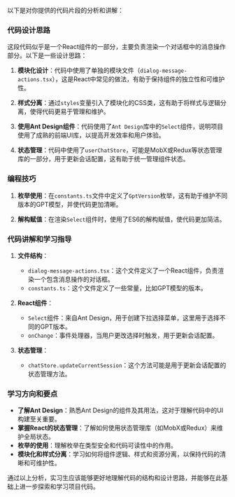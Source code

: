 以下是对你提供的代码片段的分析和讲解：

### 代码设计思路

这段代码似乎是一个React组件的一部分，主要负责渲染一个对话框中的消息操作部分。以下是一些设计思路：

1. **模块化设计**：代码中使用了单独的模块文件（`dialog-message-actions.tsx`），这是React中常见的做法，有助于保持组件的独立性和可维护性。

2. **样式分离**：通过`styles`变量引入了模块化的CSS类，这有助于将样式与逻辑分离，使得代码更易于管理和维护。

3. **使用Ant Design组件**：代码使用了`Ant Design`库中的`Select`组件，说明项目使用了成熟的前端UI库，以提高开发效率和用户体验。

4. **状态管理**：代码中使用了`userChatStore`，可能是MobX或Redux等状态管理库的一部分，用于更新会话配置，这有助于统一管理组件状态。

### 编程技巧

1. **枚举使用**：在`constants.ts`文件中定义了`GptVersion`枚举，这有助于维护不同版本的GPT模型，并使代码更加清晰。

2. **解构赋值**：在渲染`Select`组件时，使用了ES6的解构赋值，使代码更加简洁。

### 代码讲解和学习指导

1. **文件结构**：
   - `dialog-message-actions.tsx`：这个文件定义了一个React组件，负责渲染一个包含消息操作的对话框。
   - `constants.ts`：这个文件定义了一些常量，比如GPT模型的版本。

2. **React组件**：
   - `Select`组件：来自Ant Design，用于创建下拉选择菜单，这里用于选择不同的GPT版本。
   - `onChange`：事件处理器，当用户更改选择时触发，用于更新会话配置。

3. **状态管理**：
   - `chatStore.updateCurrentSession`：这个方法可能是用于更新会话配置的状态管理方法。

### 学习方向和要点

- **了解Ant Design**：熟悉Ant Design的组件及其用法，这对于理解代码中的UI构建至关重要。
- **掌握React的状态管理**：了解如何使用状态管理库（如MobX或Redux）来维护全局状态。
- **枚举的使用**：理解枚举在类型安全和代码可读性中的作用。
- **模块化和样式分离**：学习如何将组件逻辑、样式和资源分离，以保持代码的清晰和可维护性。

通过以上分析，实习生应该能够更好地理解代码的结构和设计思路，并能够在此基础上进一步探索和学习项目代码。